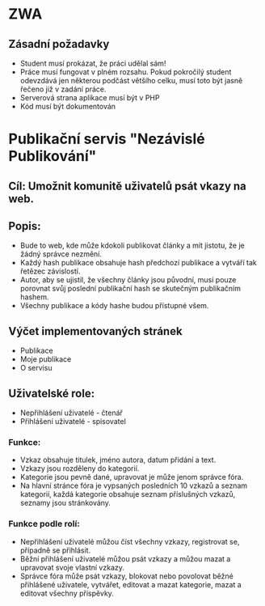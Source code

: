 # ZWA
## Zásadní požadavky
- Student musí prokázat, že práci udělal sám!
- Práce musí fungovat v plném rozsahu. Pokud pokročilý student odevzdává jen některou podčást většího celku, musí toto být jasně řečeno již v zadání práce.
- Serverová strana aplikace musí být v PHP
- Kód musí být dokumentován

# Publikační servis "Nezávislé Publikování"

## Cíl: Umožnit komunitě uživatelů psát vkazy na web.

## Popis:
- Bude to web, kde může kdokoli publikovat články a mít jistotu, že je žádný správce nezmění.
- Každý hash publikace obsahuje hash předchozí publikace a vytváří tak řetězec závislostí.
- Autor, aby se ujistil, že všechny články jsou původní, musí pouze porovnat svůj poslední publikační hash se skutečným publikačním hashem.
- Všechny publikace a kódy hashe budou přístupné všem. 
## Výčet implementovaných stránek
- Publikace
- Moje publikace
- O servisu

## Uživatelské role:
- Nepřihlášení uživatelé - čtenář
- Přihlášení uživatelé - spisovatel

### Funkce:
- Vzkaz obsahuje titulek, jméno autora, datum přidání a text.
- Vzkazy jsou rozděleny do kategorií.
- Kategorie jsou pevně dané, upravovat je může jenom správce fóra.
- Na hlavní stránce fóra je vypsaných posledních 10 vzkazů a seznam kategorií, každá kategorie obsahuje seznam příslušných vzkazů, seznamy jsou stránkovány.

### Funkce podle rolí:
- Nepřihlášení uživatelé můžou číst všechny vzkazy, registrovat se, případně se přihlásit.
- Běžní přihlášení uživatelé můžou psát vzkazy a můžou mazat a upravovat svoje vlastní vzkazy.
- Správce fóra může psát vzkazy, blokovat nebo povolovat běžné přihlášené uživatele, vytvářet, editovat a mazat kategorie, mazat a editovat všechny příspěvky.